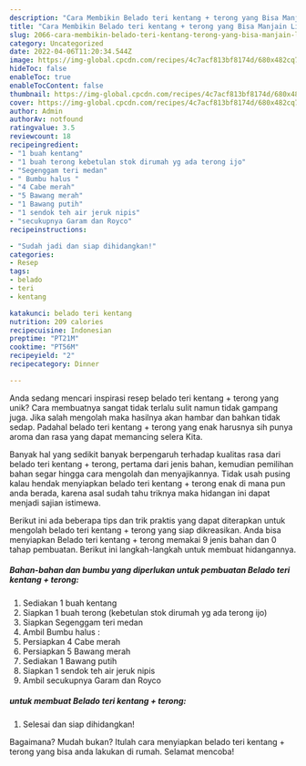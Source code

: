 ```yaml
---
description: "Cara Membikin Belado teri kentang + terong yang Bisa Manjain Lidah"
title: "Cara Membikin Belado teri kentang + terong yang Bisa Manjain Lidah"
slug: 2066-cara-membikin-belado-teri-kentang-terong-yang-bisa-manjain-lidah
category: Uncategorized
date: 2022-04-06T11:20:34.544Z
image: https://img-global.cpcdn.com/recipes/4c7acf813bf8174d/680x482cq70/belado-teri-kentang-terong-foto-resep-utama.jpg
hideToc: false
enableToc: true
enableTocContent: false
thumbnail: https://img-global.cpcdn.com/recipes/4c7acf813bf8174d/680x482cq70/belado-teri-kentang-terong-foto-resep-utama.jpg
cover: https://img-global.cpcdn.com/recipes/4c7acf813bf8174d/680x482cq70/belado-teri-kentang-terong-foto-resep-utama.jpg
author: Admin
authorAv: notfound
ratingvalue: 3.5
reviewcount: 18
recipeingredient:
- "1 buah kentang"
- "1 buah terong kebetulan stok dirumah yg ada terong ijo"
- "Segenggam teri medan"
- " Bumbu halus "
- "4 Cabe merah"
- "5 Bawang merah"
- "1 Bawang putih"
- "1 sendok teh air jeruk nipis"
- "secukupnya Garam dan Royco"
recipeinstructions:

- "Sudah jadi dan siap dihidangkan!"
categories:
- Resep
tags:
- belado
- teri
- kentang

katakunci: belado teri kentang 
nutrition: 209 calories
recipecuisine: Indonesian
preptime: "PT21M"
cooktime: "PT56M"
recipeyield: "2"
recipecategory: Dinner

---
```





Anda sedang mencari inspirasi resep belado teri kentang + terong yang unik? Cara membuatnya sangat tidak terlalu sulit namun tidak gampang juga. Jika salah mengolah maka hasilnya akan hambar dan bahkan tidak sedap. Padahal belado teri kentang + terong yang enak harusnya sih punya aroma dan rasa yang dapat memancing selera Kita.







Banyak hal yang sedikit banyak berpengaruh terhadap kualitas rasa dari belado teri kentang + terong, pertama dari jenis bahan, kemudian pemilihan bahan segar hingga cara mengolah dan menyajikannya. Tidak usah pusing kalau hendak menyiapkan belado teri kentang + terong enak di mana pun anda berada, karena asal sudah tahu triknya maka hidangan ini dapat menjadi sajian istimewa.






Berikut ini ada beberapa tips dan trik praktis yang dapat diterapkan untuk mengolah belado teri kentang + terong yang siap dikreasikan. Anda bisa menyiapkan Belado teri kentang + terong memakai 9 jenis bahan dan 0 tahap pembuatan. Berikut ini langkah-langkah untuk membuat hidangannya.

<!--inarticleads1-->

##### Bahan-bahan dan bumbu yang diperlukan untuk pembuatan Belado teri kentang + terong:

1. Sediakan 1 buah kentang
1. Siapkan 1 buah terong (kebetulan stok dirumah yg ada terong ijo)
1. Siapkan Segenggam teri medan
1. Ambil  Bumbu halus :
1. Persiapkan 4 Cabe merah
1. Persiapkan 5 Bawang merah
1. Sediakan 1 Bawang putih
1. Siapkan 1 sendok teh air jeruk nipis
1. Ambil secukupnya Garam dan Royco




<!--inarticleads2-->

#####  untuk membuat Belado teri kentang + terong:


1. Selesai dan siap dihidangkan!



Bagaimana? Mudah bukan? Itulah cara menyiapkan belado teri kentang + terong yang bisa anda lakukan di rumah. Selamat mencoba!
